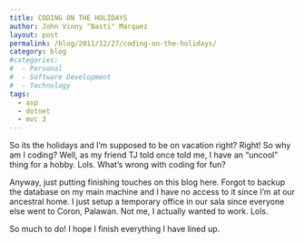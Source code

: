 ```yaml
---
title: CODING ON THE HOLIDAYS
author: John Vinny "Basti" Marquez
layout: post
permalink: /blog/2011/12/27/coding-on-the-holidays/
category: blog
#categories:
#  - Personal
#  - Software Development
#  - Technology
tags:
  - asp
  - dotnet
  - mvc 3
---
```

<span class="dropcap1">S</span>o its the holidays and I&#8217;m supposed to be on vacation right? Right! So why am I coding? Well, as my friend TJ told once told me, I have an &#8220;uncool&#8221; thing for a hobby. Lols. What&#8217;s wrong with coding for fun?

Anyway, just putting finishing touches on this blog here. Forgot to backup the database on my main machine and I have no access to it since I&#8217;m at our ancestral home. I just setup a temporary office in our sala since everyone else went to Coron, Palawan. Not me, I actually wanted to work. Lols.

So much to do! I hope I finish everything I have lined up.